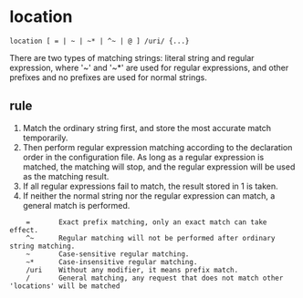 
# location
```
location [ = | ~ | ~* | ^~ | @ ] /uri/ {...}
```
There are two types of matching strings: literal string and regular expression, where '\~' and '\~\*' 
are used for regular expressions, and other prefixes and no prefixes are used for normal strings.

## rule
1. Match the ordinary string first, and store the most accurate match temporarily.
2. Then perform regular expression matching according to the declaration order in the configuration file. 
    As long as a regular expression is matched, the matching will stop, and the regular expression will 
    be used as the matching result.
3. If all regular expressions fail to match, the result stored in 1 is taken.
4. If neither the normal string nor the regular expression can match, a general match is performed.

```
    =       Exact prefix matching, only an exact match can take effect.
    ^~      Regular matching will not be performed after ordinary string matching.
    ~       Case-sensitive regular matching.
    ~*      Case-insensitive regular matching.
    /uri    Without any modifier, it means prefix match.
    /       General matching, any request that does not match other 'locations' will be matched
```

